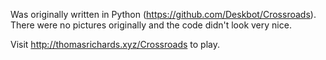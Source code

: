 Was originally written in Python (https://github.com/Deskbot/Crossroads).
There were no pictures originally and the code didn't look very nice.

Visit http://thomasrichards.xyz/Crossroads to play.

